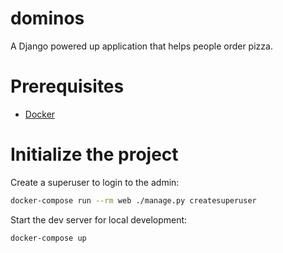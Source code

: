 # dominos
A Django powered up application that helps people order pizza.

# Prerequisites

- [Docker](https://docs.docker.com/v17.12/install/)

# Initialize the project

Create a superuser to login to the admin:

```bash
docker-compose run --rm web ./manage.py createsuperuser
```

Start the dev server for local development:
```bash
docker-compose up
```